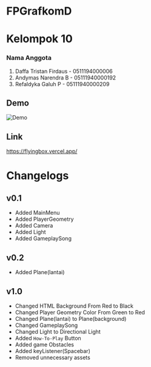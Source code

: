 # FPGrafkomD
# Kelompok 10
### Nama Anggota  
1. Daffa Tristan Firdaus - 0511194000006
2. Andymas Narendra B  - 05111940000192
3. Refaldyka Galuh  P  - 05111940000209      
## Demo
![Demo](https://github.com/BrokenDoge74702/FPGrafkomFlyingBox/blob/main/FlyingBoxDemo.gif)
## Link 
https://flyingbox.vercel.app/
# Changelogs
## v0.1 
- Added MainMenu
- Added PlayerGeometry
- Added Camera 
- Added Light
- Added GameplaySong
## v0.2
- Added Plane(lantai)
## v1.0 
- Changed HTML Background From Red to Black
- Changed Player Geometry Color From Green to Red
- Changed Plane(lantai) to Plane(background)
- Changed GameplaySong
- Changed Light to Directional Light
- Added `How-To-Play` Button
- Added game Obstacles
- Added keyListener(Spacebar)
- Removed unnecessary assets

